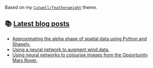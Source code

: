 Based on my [`Cutwell/featherweight`](https://github.com/Cutwell/featherweight) theme.

## 📚 [Latest blog posts](https://cutwell.github.io/)
<!-- BLOG-POST-LIST:START -->
- [Approximating the alpha shape of spatial data using Python and Shapely.](http://cutwell.github.io//spatial-data-boundary/)
- [Using a neural network to augment wind data.](http://cutwell.github.io//neural-network-augmentation/)
- [Using neural networks to colourise images from the Opportunity Mars Rover.](http://cutwell.github.io//opportunity-rover-colourised/)
<!-- BLOG-POST-LIST:END -->
